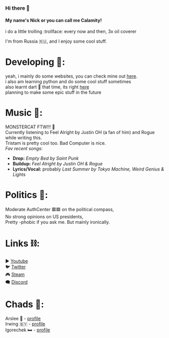 ### Hi there 👋

#### My name's Nick or you can call me Calamity!

i do a little trolling :trollface: every now and then, 3x oil coverer

I'm from Russia :ru:, and I enjoy some cool stuff.

# Developing :toolbox::
yeah, i mainly do some websites, you can check mine out [here](https://calamity34.github.io). \
i also am learning python and do some cool stuff sometimes \
also learnt dart :dart: that time, its right [here](https://github.com/Calamity34/DartTesting) \
planning to make some epic stuff in the future

# Music :musical_note::
MONSTERCAT FTW!!! :partying_face: \
Currently listening to Feel Alright by Justin OH (a fan of him) and Rogue while writing this. \
Tristam is pretty cool too. Bad Computer is nice. \
_Fav recent songs:_ 
- **Drop:** *Empty Bed by Saint Punk* 
- **Buildup:** *Feel Alright by Justin OH & Rogue*
- **Lyrics/Vocal:** probably *Last Summer by Tokyo Machine, Weird Genius & Lights*

# Politics :microphone::
Moderate AuthCenter :red_square::blue_square: on the political compass, \
No strong opinions on US presidents, \
Pretty -phobic if you ask me. But mainly ironically.

# Links :chains::
:arrow_forward: [Youtube](https://youtube.com/Calamity34) \
:bird: [Twitter](https://twitter.com/clmty_) \
:video_game: [Steam](https://steamcommunity.com/id/Calamity34) \
:left_speech_bubble: [Discord](https://discord.gg/gyXNpJ6T6j)

# Chads :muscle::
Arslee :chicken: - [profile](https://github.com/arslee07) \
Irwing :belarus: - [profile](https://linktr.ee/irwing) \
Igorechek :bed: - [profile](https://github.com/Igorechek06)
